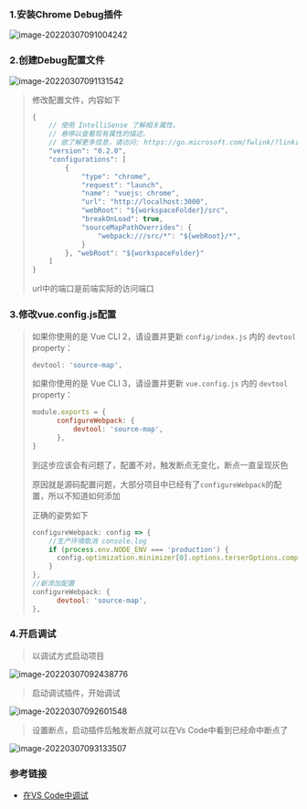 ### 1.安装Chrome Debug插件

![image-20220307091004242](C:\Users\liqiubo\AppData\Roaming\Typora\typora-user-images\image-20220307091004242.png)

### 2.创建Debug配置文件

![image-20220307091131542](C:\Users\liqiubo\AppData\Roaming\Typora\typora-user-images\image-20220307091131542.png)

> 修改配置文件，内容如下
>
> ```js
> {
>     // 使用 IntelliSense 了解相关属性。 
>     // 悬停以查看现有属性的描述。
>     // 欲了解更多信息，请访问: https://go.microsoft.com/fwlink/?linkid=830387
>     "version": "0.2.0",
>     "configurations": [
>         {
>             "type": "chrome",
>             "request": "launch",
>             "name": "vuejs: chrome",
>             "url": "http://localhost:3000",
>             "webRoot": "${workspaceFolder}/src",
>             "breakOnLoad": true,
>             "sourceMapPathOverrides": {
>                 "webpack:///src/*": "${webRoot}/*",
>             }
>         }, "webRoot": "${workspaceFolder}"
>     ]
> }
> ```
>
> url中的端口是前端实际的访问端口

### 3.修改vue.config.js配置

> 如果你使用的是 Vue CLI 2，请设置并更新 `config/index.js` 内的 `devtool` property：
>
> ```js
> devtool: 'source-map',
> ```
>
> 如果你使用的是 Vue CLI 3，请设置并更新 `vue.config.js` 内的 `devtool` property：
>
> ```js
> module.exports = {
>       configureWebpack: {
>         	devtool: 'source-map',
>       },
> }
> ```
>
> 到这步应该会有问题了，配置不对，触发断点无变化，断点一直呈现灰色
>
> 原因就是源码配置问题，大部分项目中已经有了`configureWebpack`的配置，所以不知道如何添加
>
> 正确的姿势如下
>
> ```js
> configureWebpack: config => {
>     //生产环境取消 console.log
>     if (process.env.NODE_ENV === 'production') {
>    	config.optimization.minimizer[0].options.terserOptions.compress.drop_console = true
>     }
> },
> //新添加配置
> configureWebpack: {
>    	devtool: 'source-map',
> },
> ```

### 4.开启调试

> 以调试方式启动项目

![image-20220307092438776](C:\Users\liqiubo\AppData\Roaming\Typora\typora-user-images\image-20220307092438776.png)

> 启动调试插件，开始调试

![image-20220307092601548](C:\Users\liqiubo\AppData\Roaming\Typora\typora-user-images\image-20220307092601548.png)

> 设置断点，启动插件后触发断点就可以在Vs Code中看到已经命中断点了

![image-20220307093133507](C:\Users\liqiubo\AppData\Roaming\Typora\typora-user-images\image-20220307093133507.png)

### 参考链接

- [在VS Code中调试](https://v3.cn.vuejs.org/cookbook/debugging-in-vscode.html#%E5%85%88%E5%86%B3%E6%9D%A1%E4%BB%B6)